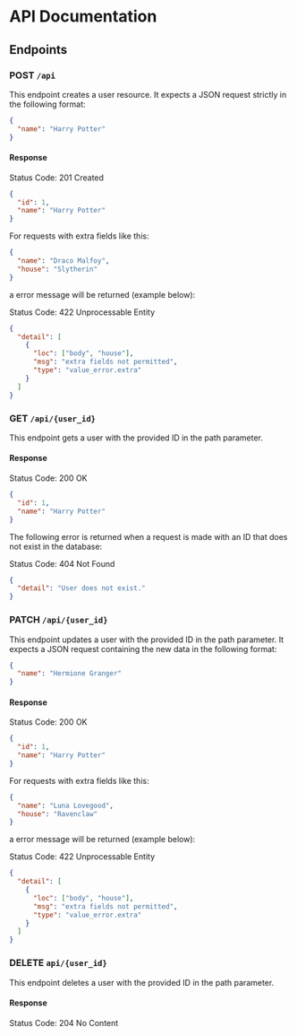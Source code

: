 # API Documentation

## Endpoints

### POST `/api`

This endpoint creates a user resource. It expects a JSON request strictly in the following format:

```json
{
  "name": "Harry Potter"
}
```

#### Response

Status Code: 201 Created

```json
{
  "id": 1,
  "name": "Harry Potter"
}
```

For requests with extra fields like this:

```json
{
  "name": "Draco Malfoy",
  "house": "Slytherin"
}
```

a error message will be returned (example below):

Status Code: 422 Unprocessable Entity

```json
{
  "detail": [
    {
      "loc": ["body", "house"],
      "msg": "extra fields not permitted",
      "type": "value_error.extra"
    }
  ]
}
```

### GET `/api/{user_id}`

This endpoint gets a user with the provided ID in the path parameter.

#### Response

Status Code: 200 OK

```json
{
  "id": 1,
  "name": "Harry Potter"
}
```

The following error is returned when a request is made with an ID that does not exist in the database:

Status Code: 404 Not Found

```json
{
  "detail": "User does not exist."
}
```

### PATCH `/api/{user_id}`

This endpoint updates a user with the provided ID in the path parameter. It expects a JSON request containing the new data in the following format:

```json
{
  "name": "Hermione Granger"
}
```

#### Response

Status Code: 200 OK

```json
{
  "id": 1,
  "name": "Harry Potter"
}
```

For requests with extra fields like this:

```json
{
  "name": "Luna Lovegood",
  "house": "Ravenclaw"
}
```

a error message will be returned (example below):

Status Code: 422 Unprocessable Entity

```json
{
  "detail": [
    {
      "loc": ["body", "house"],
      "msg": "extra fields not permitted",
      "type": "value_error.extra"
    }
  ]
}
```

### DELETE `api/{user_id}`

This endpoint deletes a user with the provided ID in the path parameter.

#### Response

Status Code: 204 No Content
